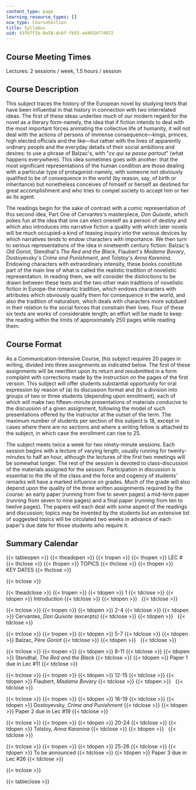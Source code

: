 ```yaml
---
content_type: page
learning_resource_types: []
ocw_type: CourseSection
title: Syllabus
uid: 43fb7f1b-0a58-dc6f-fb55-a4491bf74972
---
```


Course Meeting Times
--------------------

Lectures: 2 sessions / week, 1.5 hours / session

Course Description
------------------

This subject traces the history of the European novel by studying texts that have been influential in that history in connection with two interrelated ideas. The first of these ideas underlies much of our modern regard for the novel as a literary form-namely, the idea that if fiction intends to deal with the most important forces animating the collective life of humanity, it will not deal with the actions of persons of immense consequence—kings, princes, high elected officials and the like—but rather with the lives of apparently ordinary people and the everyday details of their social ambitions and desires: to use a phrase of Balzac's, with "_ce qui se passe partout_" (what happens everywhere). This idea sometimes goes with another: that the most significant representations of the human condition are those dealing with a particular type of protagonist-namely, with someone not obviously qualified to be of consequence in the world (by reason, say, of birth or inheritance) but nonetheless conceives of himself or herself as destined for great accomplishment and who tries to compel society to accept him or her as its agent.

The readings begin for the sake of contrast with a comic representation of this second idea, Part One of Cervantes's masterpiece, _Don Quixote_, which pokes fun at the idea that one can elect oneself as a person of destiny and which also introduces into narrative fiction a quality with which later novels will be much occupied-a kind of teasing inquiry into the various devices by which narratives tends to endow characters with importance. We then turn to serious representations of the idea in nineteenth century fiction: Balzac's _Old Goriot_, Stendhal's _The Red and the Black_, Flaubert's _Madame Bovary_, Dostoyevsky's _Crime and Punishment_, and Tolstoy's _Anna Karenina_. Endowing characters with extraordinary intensity, these books constitute part of the main line of what is called the realistic tradition of novelistic representation. In reading them, we will consider the distinctions to be drawn between these texts and the two other main traditions of novelistic fiction in Europe-the romantic tradition, which endows characters with attributes which obviously qualify them for consequence in the world, and also the tradition of naturalism, which deals with characters more subdued in their relation to the social forces that constrain their lives. Four of these six texts are works of considerable length; an effort will be made to keep the reading within the limits of approximately 250 pages while reading them.

Course Format
-------------

As a Communication-Intensive Course, this subject requires 20 pages in writing, divided into three assignments as indicated below. The first of these assignments will be rewritten upon its return and resubmitted in a form complaint with corrections made by the instruction on the pages of the first version. This subject will offer students substantial opportunity for oral expression by reason of (a) its discussion format and (b) a division into groups of two or three students (depending upon enrollment), each of which will make two fifteen-minute presentations of materials conducive to the discussion of a given assignment, following the model of such presentations offered by the instructor at the outset of the term. The maximum number of students per section of this subject is 18, except in cases where there are no sections and where a writing fellow is attached to the subject, in which case the enrollment can rise to 25.

The subject meets twice a week for two ninety-minute sessions. Each session begins with a lecture of varying length, usually running for twenty-minutes to half an hour, although the lectures of the first two meetings will be somewhat longer. The rest of the session is devoted to class-discussion of the materials assigned for the session. Participation in discussion is essential to the life of the class and the force and cogency of students' remarks will have a marked influence on grades. Much of the grade will also depend upon the quality of the three written assignments required by the course: an early paper (running from five to seven pages) a mid-term paper (running from seven to nine pages) and a final paper (running from ten to twelve pages). The papers will each deal with some aspect of the readings and discussion; topics may be invented by the students but an extensive list of suggested topics will be circulated two weeks in advance of each paper's due date for those students who require it.

Summary Calendar
----------------

{{< tableopen >}}
{{< theadopen >}}
{{< tropen >}}
{{< thopen >}}
LEC #
{{< thclose >}}
{{< thopen >}}
TOPICS
{{< thclose >}}
{{< thopen >}}
KEY DATES
{{< thclose >}}

{{< trclose >}}

{{< theadclose >}}
{{< tropen >}}
{{< tdopen >}}
1
{{< tdclose >}}
{{< tdopen >}}
Introduction
{{< tdclose >}}
{{< tdopen >}}
 
{{< tdclose >}}

{{< trclose >}}
{{< tropen >}}
{{< tdopen >}}
2-4
{{< tdclose >}}
{{< tdopen >}}
Cervantes, _Don Quixote_ (excerpts)
{{< tdclose >}}
{{< tdopen >}}
 
{{< tdclose >}}

{{< trclose >}}
{{< tropen >}}
{{< tdopen >}}
5-7
{{< tdclose >}}
{{< tdopen >}}
Balzac, _Père Goriot_
{{< tdclose >}}
{{< tdopen >}}
 
{{< tdclose >}}

{{< trclose >}}
{{< tropen >}}
{{< tdopen >}}
8-11
{{< tdclose >}}
{{< tdopen >}}
Stendhal, _The Red and the Black_
{{< tdclose >}}
{{< tdopen >}}
Paper 1 due in Lec #11
{{< tdclose >}}

{{< trclose >}}
{{< tropen >}}
{{< tdopen >}}
12-15
{{< tdclose >}}
{{< tdopen >}}
Flaubert, _Madame Bovary_
{{< tdclose >}}
{{< tdopen >}}
 
{{< tdclose >}}

{{< trclose >}}
{{< tropen >}}
{{< tdopen >}}
16-19
{{< tdclose >}}
{{< tdopen >}}
Dostoyevsky, _Crime and Punishment_
{{< tdclose >}}
{{< tdopen >}}
Paper 2 due in Lec #19
{{< tdclose >}}

{{< trclose >}}
{{< tropen >}}
{{< tdopen >}}
20-24
{{< tdclose >}}
{{< tdopen >}}
Tolstoy, _Anna Karenina_
{{< tdclose >}}
{{< tdopen >}}
 
{{< tdclose >}}

{{< trclose >}}
{{< tropen >}}
{{< tdopen >}}
25-26
{{< tdclose >}}
{{< tdopen >}}
To be announced
{{< tdclose >}}
{{< tdopen >}}
Paper 3 due in Lec #26
{{< tdclose >}}

{{< trclose >}}

{{< tableclose >}}